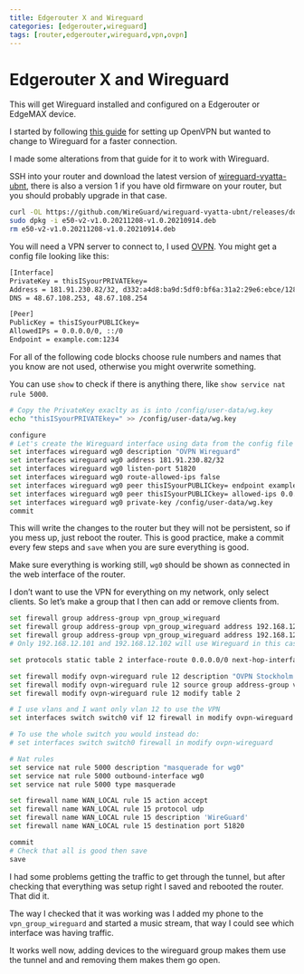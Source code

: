 ```yaml
---
title: Edgerouter X and Wireguard
categories: [edgerouter,wireguard]
tags: [router,edgerouter,wireguard,vpn,ovpn]
---
```


# Edgerouter X and Wireguard
This will get Wireguard installed and configured on a Edgerouter or EdgeMAX device.

I started by following [this guide](https://mroach.com/2018/03/policy-based-routing-over-vpn-with-ubiquiti-edgerouter/) for setting up OpenVPN but wanted to change to Wireguard for a faster connection.

I made some alterations from that guide for it to work with Wireguard.

SSH into your router and download the latest version of [wireguard-vyatta-ubnt](https://github.com/WireGuard/wireguard-vyatta-ubnt), there is also a version 1 if you have old firmware on your router, but you should probably upgrade in that case.

```bash
curl -OL https://github.com/WireGuard/wireguard-vyatta-ubnt/releases/download/1.0.20211208-1/e50-v2-v1.0.20211208-v1.0.20210914.deb
sudo dpkg -i e50-v2-v1.0.20211208-v1.0.20210914.deb
rm e50-v2-v1.0.20211208-v1.0.20210914.deb
```

You will need a VPN server to connect to, I used [OVPN](https://www.ovpn.com/). You might get a config file looking like this:

```bash
[Interface]
PrivateKey = thisISyourPRIVATEkey=
Address = 181.91.230.82/32, d332:a4d8:ba9d:5df0:bf6a:31a2:29e6:ebce/128
DNS = 48.67.108.253, 48.67.108.254

[Peer]
PublicKey = thisISyourPUBLICkey=
AllowedIPs = 0.0.0.0/0, ::/0
Endpoint = example.com:1234
```

For all of the following code blocks choose rule numbers and names that you know are not used, otherwise you might overwrite something.

You can use `show` to check if there is anything there, like `show service nat rule 5000`.

```bash
# Copy the PrivateKey exaclty as is into /config/user-data/wg.key
echo "thisISyourPRIVATEkey=" >> /config/user-data/wg.key

configure
# Let's create the Wireguard interface using data from the config file
set interfaces wireguard wg0 description "OVPN Wireguard"
set interfaces wireguard wg0 address 181.91.230.82/32
set interfaces wireguard wg0 listen-port 51820
set interfaces wireguard wg0 route-allowed-ips false
set interfaces wireguard wg0 peer thisISyourPUBLICkey= endpoint example.com:1234
set interfaces wireguard wg0 peer thisISyourPUBLICkey= allowed-ips 0.0.0.0/0
set interfaces wireguard wg0 private-key /config/user-data/wg.key
commit
```

This will write the changes to the router but they will not be persistent,
so if you mess up, just reboot the router. This is good practice, make a commit every few steps and `save` when you are sure everything is good.

Make sure everything is working still, `wg0` should be shown as connected in the web interface of the router.

I don’t want to use the VPN for everything on my network, only select clients. So let’s make a group that I then can add or remove clients from.

```bash
set firewall group address-group vpn_group_wireguard
set firewall group address-group vpn_group_wireguard address 192.168.12.101
set firewall group address-group vpn_group_wireguard address 192.168.12.102
# Only 192.168.12.101 and 192.168.12.102 will use Wireguard in this case

set protocols static table 2 interface-route 0.0.0.0/0 next-hop-interface wg0

set firewall modify ovpn-wireguard rule 12 description "OVPN Stockholm Wireguard"
set firewall modify ovpn-wireguard rule 12 source group address-group vpn_group_wireguard
set firewall modify ovpn-wireguard rule 12 modify table 2

# I use vlans and I want only vlan 12 to use the VPN
set interfaces switch switch0 vif 12 firewall in modify ovpn-wireguard

# To use the whole switch you would instead do:
# set interfaces switch switch0 firewall in modify ovpn-wireguard

# Nat rules
set service nat rule 5000 description "masquerade for wg0"
set service nat rule 5000 outbound-interface wg0
set service nat rule 5000 type masquerade

set firewall name WAN_LOCAL rule 15 action accept
set firewall name WAN_LOCAL rule 15 protocol udp
set firewall name WAN_LOCAL rule 15 description 'WireGuard'
set firewall name WAN_LOCAL rule 15 destination port 51820

commit
# Check that all is good then save
save
```

I had some problems getting the traffic to get through the tunnel, but after checking that everything was setup right I saved and rebooted the router. That did it.

The way I checked that it was working was I added my phone to the `vpn_group_wireguard` and started a music stream, that way I could see which interface was having traffic.

It works well now, adding devices to the wireguard group makes them use the tunnel and and removing them makes them go open.